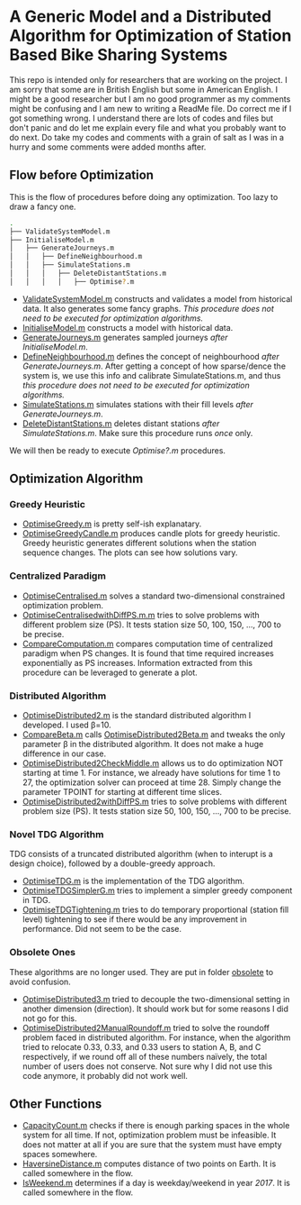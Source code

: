 # A Generic Model and a Distributed Algorithm for Optimization of Station Based Bike Sharing Systems
This repo is intended only for researchers that are working on the project. I am sorry that some are in British English but some in American English.
I might be a good researcher but I am no good programmer as my comments might be confusing and I am new to writing a ReadMe file. Do correct me if I got something wrong. I understand there are lots of codes and files but don't panic and do let me explain every file and what you probably want to do next. Do take my codes and comments with a grain of salt as I was in a hurry and some comments were added months after.

## Flow before Optimization
This is the flow of procedures before doing any optimization. Too lazy to draw a fancy one.
```bash
.
├── ValidateSystemModel.m
├── InitialiseModel.m
│   ├── GenerateJourneys.m
│   │   ├── DefineNeighbourhood.m
│   │   ├── SimulateStations.m
│   │   │   ├── DeleteDistantStations.m  
│   │   │   │   ├── Optimise?.m
```
* [ValidateSystemModel.m](./ValidateSystemModel.m) constructs and validates a model from historical data. It also generates some fancy graphs. *This procedure does not need to be executed for optimization algorithms.*
* [InitialiseModel.m](./InitialiseModel.m) constructs a model with historical data.
* [GenerateJourneys.m](./GenerateJourneys.m) generates sampled journeys *after InitialiseModel.m*.
* [DefineNeighbourhood.m](./DefineNeighbourhood.m) defines the concept of neighbourhood *after GenerateJourneys.m*. After getting a concept of how sparse/dence the system is, we use this info and calibrate SimulateStations.m, and thus *this procedure does not need to be executed for optimization algorithms.*
* [SimulateStations.m](./SimulateStations.m) simulates stations with their fill levels *after GenerateJourneys.m*.
* [DeleteDistantStations.m](./DeleteDistantStations.m) deletes distant stations *after SimulateStations.m*. Make sure this procedure runs *once* only.

We will then be ready to execute *Optimise?.m* procedures.

## Optimization Algorithm
### Greedy Heuristic
* [OptimiseGreedy.m](./OptimiseGreedy.m) is pretty self-ish explanatary.
* [OptimiseGreedyCandle.m](./OptimiseGreedyCandle.m) produces candle plots for greedy heuristic. Greedy heuristic generates different solutions when the station sequence changes. The plots can see how solutions vary.

### Centralized Paradigm
* [OptimiseCentralised.m](./OptimiseCentralised.m) solves a standard two-dimensional constrained optimization problem.
* [OptimiseCentralisedwithDiffPS.m.m](./OptimiseCentralisedwithDiffPS.m) tries to solve problems with different problem size (PS). It tests station size 50, 100, 150, ..., 700 to be precise.
* [CompareComputation.m](./CompareComputation.m) compares computation time of centralized paradigm when PS changes. It is found that time required increases exponentially as PS increases. Information extracted from this procedure can be leveraged to generate a plot.

### Distributed Algorithm
* [OptimiseDistributed2.m](./OptimiseDistributed2.m) is the standard distributed algorithm I developed. I used β=10.
* [CompareBeta.m](./CompareBeta.m) calls [OptimiseDistributed2Beta.m](./OptimiseDistributed2Beta.m) and tweaks the only parameter β in the distributed algorithm. It does not make a huge difference in our case.
* [OptimiseDistributed2CheckMiddle.m](./OptimiseDistributed2CheckMiddle.m) allows us to do optimization NOT starting at time 1. For instance, we already have solutions for time 1 to 27, the optimization solver can proceed at time 28. Simply change the parameter TPOINT for starting at different time slices.
* [OptimiseDistributed2withDiffPS.m](./OptimiseDistributed2withDiffPS.m) tries to solve problems with different problem size (PS). It tests station size 50, 100, 150, ..., 700 to be precise.

### Novel TDG Algorithm
TDG consists of a truncated distributed algorithm (when to interupt is a design choice), followed by a double-greedy approach.
* [OptimiseTDG.m](./OptimiseTDG.m) is the implementation of the TDG algorithm.
* [OptimiseTDGSimplerG.m](./OptimiseTDGSimplerG.m) tries to implement a simpler greedy component in TDG.
* [OptimiseTDGTightening.m](./OptimiseTDGTightening.m) tries to do temporary proportional (station fill level) tightening to see if there would be any improvement in performance. Did not seem to be the case.

### Obsolete Ones
These algorithms are no longer used. They are put in folder [obsolete](./obsolete/) to avoid confusion.
* [OptimiseDistributed3.m](./obsolete/OptimiseDistributed3.m) tried to decouple the two-dimensional setting in another dimension (direction). It should work but for some reasons I did not go for this.
* [OptimiseDistributed2ManualRoundoff.m](./obsolete/OptimiseDistributed2ManualRoundoff.m) tried to solve the roundoff problem faced in distributed algorithm. For instance, when the algorithm tried to relocate 0.33, 0.33, and 0.33 users to station A, B, and C respectively, if we round off all of these numbers naïvely, the total number of users does not conserve. Not sure why I did not use this code anymore, it probably did not work well.

## Other Functions
* [CapacityCount.m](./CapacityCount.m) checks if there is enough parking spaces in the whole system for all time. If not, optimization problem must be infeasible. It does not matter at all if you are sure that the system must have empty spaces somewhere.
* [HaversineDistance.m](./HaversineDistance.m) computes distance of two points on Earth. It is called somewhere in the flow.
* [IsWeekend.m](./IsWeekend.m) determines if a day is weekday/weekend in year *2017*. It is called somewhere in the flow.

